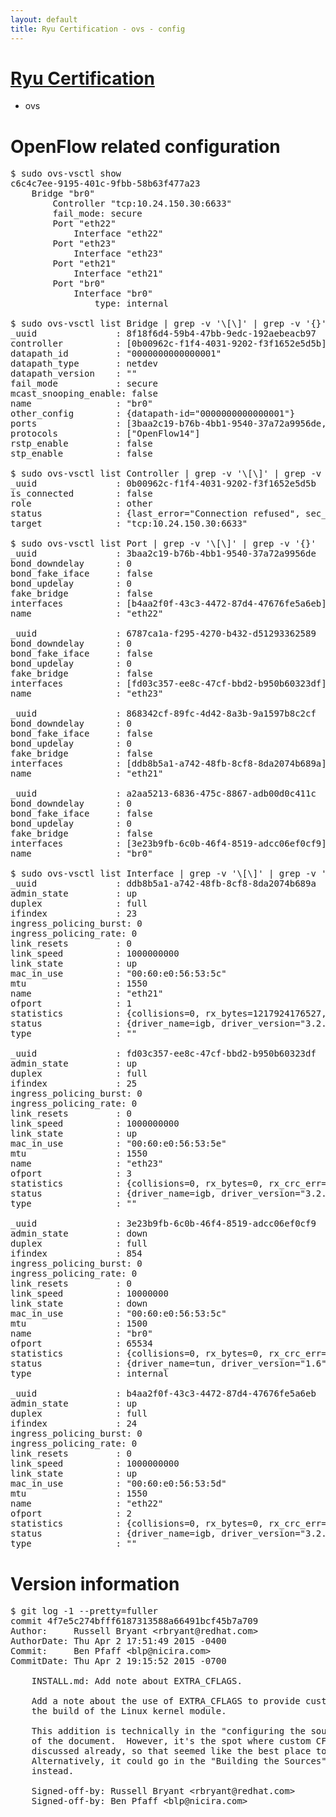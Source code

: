 ```yaml
---
layout: default
title: Ryu Certification - ovs - config
---
```

# [Ryu Certification](http://osrg.github.io/ryu/certification.html)
* ovs 

# OpenFlow related configuration
<pre>
$ sudo ovs-vsctl show
c6c4c7ee-9195-401c-9fbb-58b63f477a23
    Bridge "br0"
        Controller "tcp:10.24.150.30:6633"
        fail_mode: secure
        Port "eth22"
            Interface "eth22"
        Port "eth23"
            Interface "eth23"
        Port "eth21"
            Interface "eth21"
        Port "br0"
            Interface "br0"
                type: internal

$ sudo ovs-vsctl list Bridge | grep -v '\[\]' | grep -v '{}'
_uuid               : 8f18f6d4-59b4-47bb-9edc-192aebeacb97
controller          : [0b00962c-f1f4-4031-9202-f3f1652e5d5b]
datapath_id         : "0000000000000001"
datapath_type       : netdev
datapath_version    : "<built-in>"
fail_mode           : secure
mcast_snooping_enable: false
name                : "br0"
other_config        : {datapath-id="0000000000000001"}
ports               : [3baa2c19-b76b-4bb1-9540-37a72a9956de, 6787ca1a-f295-4270-b432-d51293362589, 868342cf-89fc-4d42-8a3b-9a1597b8c2cf, a2aa5213-6836-475c-8867-adb00d0c411c]
protocols           : ["OpenFlow14"]
rstp_enable         : false
stp_enable          : false

$ sudo ovs-vsctl list Controller | grep -v '\[\]' | grep -v '{}'
_uuid               : 0b00962c-f1f4-4031-9202-f3f1652e5d5b
is_connected        : false
role                : other
status              : {last_error="Connection refused", sec_since_connect="656", sec_since_disconnect="2", state=BACKOFF}
target              : "tcp:10.24.150.30:6633"

$ sudo ovs-vsctl list Port | grep -v '\[\]' | grep -v '{}'
_uuid               : 3baa2c19-b76b-4bb1-9540-37a72a9956de
bond_downdelay      : 0
bond_fake_iface     : false
bond_updelay        : 0
fake_bridge         : false
interfaces          : [b4aa2f0f-43c3-4472-87d4-47676fe5a6eb]
name                : "eth22"

_uuid               : 6787ca1a-f295-4270-b432-d51293362589
bond_downdelay      : 0
bond_fake_iface     : false
bond_updelay        : 0
fake_bridge         : false
interfaces          : [fd03c357-ee8c-47cf-bbd2-b950b60323df]
name                : "eth23"

_uuid               : 868342cf-89fc-4d42-8a3b-9a1597b8c2cf
bond_downdelay      : 0
bond_fake_iface     : false
bond_updelay        : 0
fake_bridge         : false
interfaces          : [ddb8b5a1-a742-48fb-8cf8-8da2074b689a]
name                : "eth21"

_uuid               : a2aa5213-6836-475c-8867-adb00d0c411c
bond_downdelay      : 0
bond_fake_iface     : false
bond_updelay        : 0
fake_bridge         : false
interfaces          : [3e23b9fb-6c0b-46f4-8519-adcc06ef0cf9]
name                : "br0"

$ sudo ovs-vsctl list Interface | grep -v '\[\]' | grep -v '{}'
_uuid               : ddb8b5a1-a742-48fb-8cf8-8da2074b689a
admin_state         : up
duplex              : full
ifindex             : 23
ingress_policing_burst: 0
ingress_policing_rate: 0
link_resets         : 0
link_speed          : 1000000000
link_state          : up
mac_in_use          : "00:60:e0:56:53:5c"
mtu                 : 1550
name                : "eth21"
ofport              : 1
statistics          : {collisions=0, rx_bytes=1217924176527, rx_crc_err=0, rx_dropped=0, rx_errors=0, rx_frame_err=0, rx_over_err=0, rx_packets=812307731, tx_bytes=0, tx_dropped=0, tx_errors=0, tx_packets=0}
status              : {driver_name=igb, driver_version="3.2.10-k", firmware_version="2.10-9"}
type                : ""

_uuid               : fd03c357-ee8c-47cf-bbd2-b950b60323df
admin_state         : up
duplex              : full
ifindex             : 25
ingress_policing_burst: 0
ingress_policing_rate: 0
link_resets         : 0
link_speed          : 1000000000
link_state          : up
mac_in_use          : "00:60:e0:56:53:5e"
mtu                 : 1550
name                : "eth23"
ofport              : 3
statistics          : {collisions=0, rx_bytes=0, rx_crc_err=0, rx_dropped=0, rx_errors=0, rx_frame_err=0, rx_over_err=0, rx_packets=0, tx_bytes=39178008000, tx_dropped=0, tx_errors=0, tx_packets=26118672}
status              : {driver_name=igb, driver_version="3.2.10-k", firmware_version="2.10-9"}
type                : ""

_uuid               : 3e23b9fb-6c0b-46f4-8519-adcc06ef0cf9
admin_state         : down
duplex              : full
ifindex             : 854
ingress_policing_burst: 0
ingress_policing_rate: 0
link_resets         : 0
link_speed          : 10000000
link_state          : down
mac_in_use          : "00:60:e0:56:53:5c"
mtu                 : 1500
name                : "br0"
ofport              : 65534
statistics          : {collisions=0, rx_bytes=0, rx_crc_err=0, rx_dropped=0, rx_errors=0, rx_frame_err=0, rx_over_err=0, rx_packets=0, tx_bytes=0, tx_dropped=0, tx_errors=0, tx_packets=0}
status              : {driver_name=tun, driver_version="1.6", firmware_version="N/A"}
type                : internal

_uuid               : b4aa2f0f-43c3-4472-87d4-47676fe5a6eb
admin_state         : up
duplex              : full
ifindex             : 24
ingress_policing_burst: 0
ingress_policing_rate: 0
link_resets         : 0
link_speed          : 1000000000
link_state          : up
mac_in_use          : "00:60:e0:56:53:5d"
mtu                 : 1550
name                : "eth22"
ofport              : 2
statistics          : {collisions=0, rx_bytes=0, rx_crc_err=0, rx_dropped=0, rx_errors=0, rx_frame_err=0, rx_over_err=0, rx_packets=0, tx_bytes=619501525053, tx_dropped=0, tx_errors=0, tx_packets=413158415}
status              : {driver_name=igb, driver_version="3.2.10-k", firmware_version="2.10-9"}
type                : ""
</pre>

# Version information
<pre>
$ git log -1 --pretty=fuller
commit 4f7e5c274bfff6187313588a66491bcf45b7a709
Author:     Russell Bryant &lt;rbryant@redhat.com&gt;
AuthorDate: Thu Apr 2 17:51:49 2015 -0400
Commit:     Ben Pfaff &lt;blp@nicira.com&gt;
CommitDate: Thu Apr 2 19:15:52 2015 -0700

    INSTALL.md: Add note about EXTRA_CFLAGS.
    
    Add a note about the use of EXTRA_CFLAGS to provide custom CFLAGS for
    the build of the Linux kernel module.
    
    This addition is technically in the &quot;configuring the sources&quot; section
    of the document.  However, it's the spot where custom CFLAGS is
    discussed already, so that seemed like the best place to put it.
    Alternatively, it could go in the &quot;Building the Sources&quot; section
    instead.
    
    Signed-off-by: Russell Bryant &lt;rbryant@redhat.com&gt;
    Signed-off-by: Ben Pfaff &lt;blp@nicira.com&gt;
</pre>
